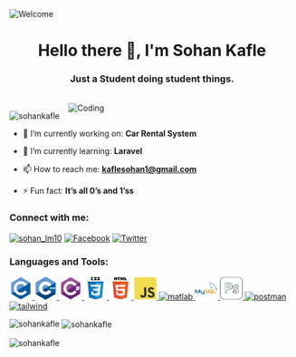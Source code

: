 ![Welcome](https://github.com/SohanKafle/SohanKafle/assets/171433492/42dbcccd-e910-4af0-bfab-f564b808d883)

<h1 align="center">Hello there 👋, I'm Sohan Kafle</h1>
<h3 align="center">Just a Student doing student things.</h3>
<br>

<img align="right" alt="Coding" width="400" src="https://media.giphy.com/media/jTNG3RF6EwbkpD4LZx/giphy.gif">

<p align="left"> <img src="https://komarev.com/ghpvc/?username=sohankafle&label=Profile%20views&color=0e75b6&style=flat" alt="sohankafle" /> </p>

- 🔭 I’m currently working on: **Car Rental System**

- 🌱 I’m currently learning: **Laravel**

- 📫 How to reach me: **kaflesohan1@gmail.com**

- ⚡ Fun fact: **It’s all 0’s and 1’ss**


<h3 align="left">Connect with me:</h3>
<p align="left">
<a href="https://www.instagram.com/sohan_lm10/" target="blank"><img align="center" src="https://raw.githubusercontent.com/rahuldkjain/github-profile-readme-generator/master/src/images/icons/Social/instagram.svg" alt="sohan_lm10" height="30" width="40" /></a>
<a href="https://www.facebook.com/sohanmessi10/" target="blank"><img align="center" src="https://raw.githubusercontent.com/rahuldkjain/github-profile-readme-generator/master/src/images/icons/Social/facebook.svg" alt="Facebook" height="30" width="40" /></a>
  <a href="https://x.com/SohanKafle" target="blank"><img align="center" src="https://raw.githubusercontent.com/rahuldkjain/github-profile-readme-generator/master/src/images/icons/Social/twitter.svg" alt="Twitter" height="30" width="40" /></a>
</p>


<h3 align="left">Languages and Tools:</h3>
<p align="left"> <a href="https://www.cprogramming.com/" target="_blank" rel="noreferrer"> <img src="https://raw.githubusercontent.com/devicons/devicon/master/icons/c/c-original.svg" alt="c" width="40" height="40"/> </a> <a href="https://www.w3schools.com/cpp/" target="_blank" rel="noreferrer"> <img src="https://raw.githubusercontent.com/devicons/devicon/master/icons/cplusplus/cplusplus-original.svg" alt="cplusplus" width="40" height="40"/> </a> <a href="https://www.w3schools.com/cs/" target="_blank" rel="noreferrer"> <img src="https://raw.githubusercontent.com/devicons/devicon/master/icons/csharp/csharp-original.svg" alt="csharp" width="40" height="40"/> </a> <a href="https://www.w3schools.com/css/" target="_blank" rel="noreferrer"> <img src="https://raw.githubusercontent.com/devicons/devicon/master/icons/css3/css3-original-wordmark.svg" alt="css3" width="40" height="40"/> </a> <a href="https://www.w3.org/html/" target="_blank" rel="noreferrer"> <img src="https://raw.githubusercontent.com/devicons/devicon/master/icons/html5/html5-original-wordmark.svg" alt="html5" width="40" height="40"/> </a> <a href="https://developer.mozilla.org/en-US/docs/Web/JavaScript" target="_blank" rel="noreferrer"> <img src="https://raw.githubusercontent.com/devicons/devicon/master/icons/javascript/javascript-original.svg" alt="javascript" width="40" height="40"/> </a> <a href="https://www.mathworks.com/" target="_blank" rel="noreferrer"> <img src="https://upload.wikimedia.org/wikipedia/commons/2/21/Matlab_Logo.png" alt="matlab" width="40" height="40"/> </a> <a href="https://www.mysql.com/" target="_blank" rel="noreferrer"> <img src="https://raw.githubusercontent.com/devicons/devicon/master/icons/mysql/mysql-original-wordmark.svg" alt="mysql" width="40" height="40"/> </a> <a href="https://www.photoshop.com/en" target="_blank" rel="noreferrer"> <img src="https://raw.githubusercontent.com/devicons/devicon/master/icons/photoshop/photoshop-line.svg" alt="photoshop" width="40" height="40"/> </a> <a href="https://postman.com" target="_blank" rel="noreferrer"> <img src="https://www.vectorlogo.zone/logos/getpostman/getpostman-icon.svg" alt="postman" width="40" height="40"/> </a> <a href="https://tailwindcss.com/" target="_blank" rel="noreferrer"> <img src="https://www.vectorlogo.zone/logos/tailwindcss/tailwindcss-icon.svg" alt="tailwind" width="40" height="40"/> </a> </p>


<p><img align="left" src="https://github-readme-stats.vercel.app/api/top-langs?username=sohankafle&show_icons=true&locale=en&layout=compact" alt="sohankafle" /></p>

<p>&nbsp;<img align="center" src="https://github-readme-stats.vercel.app/api?username=sohankafle&show_icons=true&locale=en" alt="sohankafle" /></p>

<p><img align="center" src="https://github-readme-streak-stats.herokuapp.com/?user=sohankafle&" alt="sohankafle" /></p>
